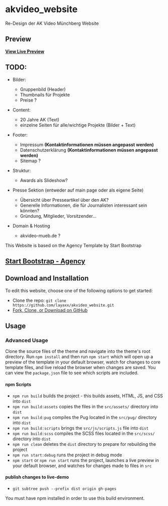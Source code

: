# akvideo_website
Re-Design der AK Video Münchberg Website

## Preview

**[View Live Preview](https://layaxx.github.io/akvideo_website/)**

## TODO:
- Bilder:
  - Gruppenbild (Header)
  - Thumbnails für Projekte
  - Preise ?
  
 - Content:
    - 20 Jahre AK (Text)
    - einzelne Seiten für alle/wichtige Projekte (Bilder + Text)
    
 - Footer:
    - Impressum **(Kontaktinformationen müssen angepasst werden)**
    - Datenschutzerklärung **(Kontaktinformationen müssen angepasst werden)**
    - Sitemap ?
  
 - Struktur:
    - Awards als Slideshow?
 
 - Presse Sektion (entweder auf main page oder als eigene Seite)
    - Übersicht über Presseartikel über den AK?
    - Generelle Informationen, die für Journalisten interessant sein könnten?
    - Gründung, Mitglieder, Vorsitzender...
    
  - Domain & Hosting
    - akvideo-mueb.de ?



This Website is based on the Agency Template by Start Bootstrap

## [Start Bootstrap - Agency](https://startbootstrap.com/themes/agency/)


## Download and Installation

To edit this website, choose one of the following options to get started:

- Clone the repo: `git clone https://github.com/layaxx/akvideo_website.git`
- [Fork, Clone, or Download on GitHub](https://github.com/layaxx/akvideo_website)

## Usage

### Advanced Usage

Clone the source files of the theme and navigate into the theme's root directory. Run `npm install` and then run `npm start` which will open up a preview of the template in your default browser, watch for changes to core template files, and live reload the browser when changes are saved. You can view the `package.json` file to see which scripts are included.

#### npm Scripts

- `npm run build` builds the project - this builds assets, HTML, JS, and CSS into `dist`
- `npm run build:assets` copies the files in the `src/assets/` directory into `dist`
- `npm run build:pug` compiles the Pug located in the `src/pug/` directory into `dist`
- `npm run build:scripts` brings the `src/js/scripts.js` file into `dist`
- `npm run build:scss` compiles the SCSS files located in the `src/scss/` directory into `dist`
- `npm run clean` deletes the `dist` directory to prepare for rebuilding the project
- `npm run start:debug` runs the project in debug mode
- `npm start` or `npm run start` runs the project, launches a live preview in your default browser, and watches for changes made to files in `src`

#### publish changes to live-demo
- `git subtree push --prefix dist origin gh-pages`

You must have npm installed in order to use this build environment.

